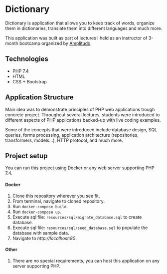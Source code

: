 # Dictionary

Dictionary is application that allows you to keep track of words, organize them in dictionaries, translate them into different languages and much more.

This application was built as part of lectures I held as an instructor of 3-month bootcamp organized by [Amplitudo](https://www.amplitudo.me/).

## Technologies
- PHP 7.4
- HTML
- CSS + Bootstrap

## Application Structure

Main idea was to demonstrate principles of PHP web applications trough concrete project. Throughout several lectures, students were introduced to different aspects of PHP applications backed-up with live coding examples.

Some of the concepts that were introduced include database design, SQL queries, forms processing, application architecture (repositories, transformers, models...), HTTP protocol, and much more. 

## Project setup

You can run this project using Docker or any web server supporting PHP 7.4.

#### Docker
1. Clone this repository wherever you see fit.
2. From terminal, navigate to cloned repository.
3. Run `docker-compose build`.
4. Run `docker-compose up`.
5. Execute sql file: `resources/sql/migrate_database.sql` to create database. 
6. Execute sql file: `resources/sql/seed_database.sql` to populate the database with sample data.
7. Navigate to *http://localhost:80*.

#### Other
1. There are no special requirements, you can host this application on any server supporting PHP.

